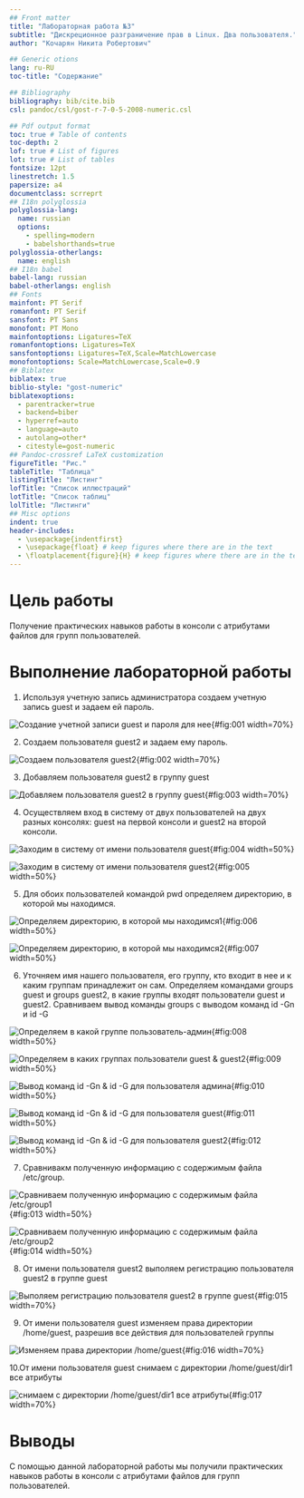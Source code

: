 ```yaml
---
## Front matter
title: "Лабораторная работа №3"
subtitle: "Дискреционное разграничение прав в Linux. Два пользователя."
author: "Кочарян Никита Робертович"

## Generic otions
lang: ru-RU
toc-title: "Содержание"

## Bibliography
bibliography: bib/cite.bib
csl: pandoc/csl/gost-r-7-0-5-2008-numeric.csl

## Pdf output format
toc: true # Table of contents
toc-depth: 2
lof: true # List of figures
lot: true # List of tables
fontsize: 12pt
linestretch: 1.5
papersize: a4
documentclass: scrreprt
## I18n polyglossia
polyglossia-lang:
  name: russian
  options:
	- spelling=modern
	- babelshorthands=true
polyglossia-otherlangs:
  name: english
## I18n babel
babel-lang: russian
babel-otherlangs: english
## Fonts
mainfont: PT Serif
romanfont: PT Serif
sansfont: PT Sans
monofont: PT Mono
mainfontoptions: Ligatures=TeX
romanfontoptions: Ligatures=TeX
sansfontoptions: Ligatures=TeX,Scale=MatchLowercase
monofontoptions: Scale=MatchLowercase,Scale=0.9
## Biblatex
biblatex: true
biblio-style: "gost-numeric"
biblatexoptions:
  - parentracker=true
  - backend=biber
  - hyperref=auto
  - language=auto
  - autolang=other*
  - citestyle=gost-numeric
## Pandoc-crossref LaTeX customization
figureTitle: "Рис."
tableTitle: "Таблица"
listingTitle: "Листинг"
lofTitle: "Список иллюстраций"
lotTitle: "Список таблиц"
lolTitle: "Листинги"
## Misc options
indent: true
header-includes:
  - \usepackage{indentfirst}
  - \usepackage{float} # keep figures where there are in the text
  - \floatplacement{figure}{H} # keep figures where there are in the text
---
```


# Цель работы

Получение практических навыков работы в консоли с атрибутами файлов для групп пользователей.

# Выполнение лабораторной работы

1.  Используя учетную запись администратора создаем учетную запись guest и задаем ей пароль.

![Создание учетной записи guest и пароля для нее](image/1.png){#fig:001 width=70%}

2.  Создаем пользователя guest2 и задаем ему пароль.

![Создаем пользователя guest2](image/2.png){#fig:002 width=70%}

3.  Добавляем пользователя guest2 в группу guest 

![Добавляем пользователя guest2 в группу guest](image/3.png){#fig:003 width=70%}

4.  Осуществляем вход в систему от двух пользователей на двух разных консолях: guest на первой консоли и guest2 на второй консоли.

![Заходим в систему от имени пользователя guest](image/4.png){#fig:004 width=50%}

![Заходим в систему от имени пользователя guest2](image/5.png){#fig:005 width=50%}

5.  Для обоих пользователей командой pwd определяем директорию, в которой мы находимся.

![Определяем директорию, в которой мы находимся1](image/6.png){#fig:006 width=50%}

![Определяем директорию, в которой мы находимся2](image/7.png){#fig:007 width=50%}

6.  Уточняем имя нашего пользователя, его группу, кто входит в нее и к каким группам принадлежит он сам. Определяем командами groups guest и groups guest2, в какие группы входят пользователи guest и guest2. Сравниваем вывод команды groups с выводом команд id -Gn и id -G

![Определяем в какой группе пользователь-админ](image/8.png){#fig:008 width=50%}

![Определяем в каких группах пользователи guest & guest2](image/9.png){#fig:009 width=50%}

![Вывод команд id -Gn & id -G для пользователя админа](image/10.png){#fig:010 width=50%}

![Вывод команд id -Gn & id -G для пользователя guest](image/11.png){#fig:011 width=50%}

![Вывод команд id -Gn & id -G для пользователя guest2](image/12.png){#fig:012 width=50%}

7.  Сравнивакм полученную информацию с содержимым файла /etc/group.

![Сравниваем полученную информацию с содержимым файла /etc/group1](image/13.png){#fig:013 width=50%}

![Сравниваем полученную информацию с содержимым файла /etc/group2](image/14.png){#fig:014 width=50%}

8.  От имени пользователя guest2 выполяем регистрацию пользователя guest2 в группе guest

![Выполяем регистрацию пользователя guest2 в группе guest](image/15.png){#fig:015 width=70%}

9.  От имени пользователя guest изменяем права директории /home/guest, разрешив все действия для пользователей группы

![Изменяем права директории /home/guest](image/16.png){#fig:016 width=70%}

10.От имени пользователя guest снимаем с директории /home/guest/dir1 все атрибуты

![снимаем с директории /home/guest/dir1 все атрибуты](image/17.png){#fig:017 width=70%}


# Выводы

С помощью данной лабораторной работы мы  получили практических навыков работы в консоли с атрибутами файлов для групп пользователей.

